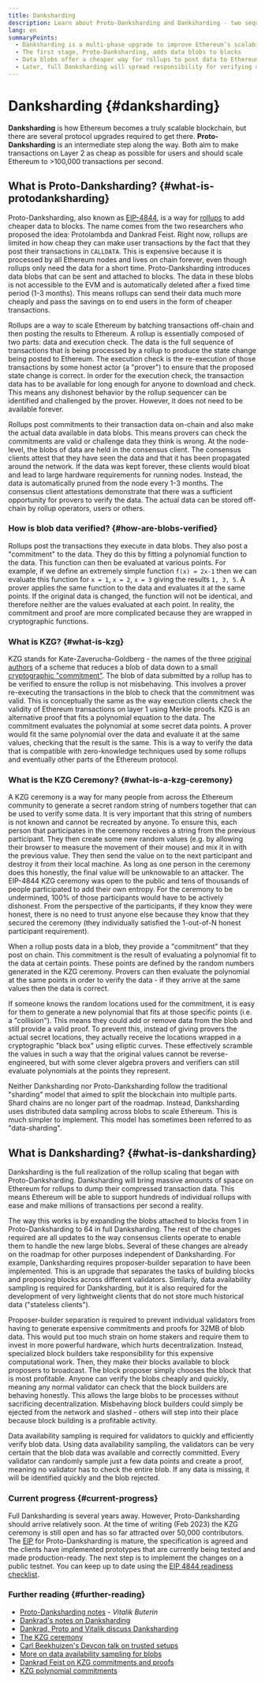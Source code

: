 ```yaml
---
title: Danksharding
description: Learn about Proto-Danksharding and Danksharding - two sequential upgrades for scaling Ethereum.
lang: en
summaryPoints:
  - Danksharding is a multi-phase upgrade to improve Ethereum’s scalability and capacity.
  - The first stage, Proto-Danksharding, adds data blobs to blocks
  - Data blobs offer a cheaper way for rollups to post data to Ethereum and those costs can be passed on to users in the form of lower transaction fees.
  - Later, full Danksharding will spread responsibility for verifying data blobs across subsets of nodes, further scaling Ethereum to more than 100,000 transactions per second.
---
```


# Danksharding {#danksharding}

**Danksharding** is how Ethereum becomes a truly scalable blockchain, but there are several protocol upgrades required to get there. **Proto-Danksharding** is an intermediate step along the way. Both aim to make transactions on Layer 2 as cheap as possible for users and should scale Ethereum to >100,000 transactions per second.

## What is Proto-Danksharding? {#what-is-protodanksharding}

Proto-Danksharding, also known as [EIP-4844](https://eips.ethereum.org/EIPS/eip-4844), is a way for [rollups](/layer2/#rollups) to add cheaper data to blocks. The name comes from the two researchers who proposed the idea: Protolambda and Dankrad Feist. Right now, rollups are limited in how cheap they can make user transactions by the fact that they post their transactions in `CALLDATA`. This is expensive because it is processed by all Ethereum nodes and lives on chain forever, even though rollups only need the data for a short time. Proto-Danksharding introduces data blobs that can be sent and attached to blocks. The data in these blobs is not accessible to the EVM and is automatically deleted after a fixed time period (1-3 months). This means rollups can send their data much more cheaply and pass the savings on to end users in the form of cheaper transactions.

<ExpandableCard title="Why do blobs make rollups cheaper?" eventCategory="/roadmap/danksharding" eventName="clicked why do blocks make rollups cheaper?">

Rollups are a way to scale Ethereum by batching transactions off-chain and then posting the results to Ethereum. A rollup is essentially composed of two parts: data and execution check. The data is the full sequence of transactions that is being processed by a rollup to produce the state change being posted to Ethereum. The execution check is the re-execution of those transactions by some honest actor (a "prover") to ensure that the proposed state change is correct. In order for the execution check, the transaction data has to be available for long enough for anyone to download and check. This means any dishonest behavior by the rollup sequencer can be identified and challenged by the prover. However, it does not need to be available forever.

</ExpandableCard>

<ExpandableCard title="Why is it OK to delete the blob data?" eventCategory="/roadmap/danksharding" eventName="clicked why is it OK to delete the blob data?">

Rollups post commitments to their transaction data on-chain and also make the actual data available in data blobs. This means provers can check the commitments are valid or challenge data they think is wrong. At the node-level, the blobs of data are held in the consensus client. The consensus clients attest that they have seen the data and that it has been propagated around the network. If the data was kept forever, these clients would bloat and lead to large hardware requirements for running nodes. Instead, the data is automatically pruned from the node every 1-3 months. The consensus client attestations demonstrate that there was a sufficient opportunity for provers to verify the data. The actual data can be stored off-chain by rollup operators, users or others.

</ExpandableCard>

### How is blob data verified? {#how-are-blobs-verified}

Rollups post the transactions they execute in data blobs. They also post a "commitment" to the data. They do this by fitting a polynomial function to the data. This function can then be evaluated at various points. For example, if we define an extremely simple function `f(x) = 2x-1` then we can evaluate this function for `x = 1`, `x = 2`, `x = 3` giving the results `1, 3, 5`. A prover applies the same function to the data and evaluates it at the same points. If the original data is changed, the function will not be identical, and therefore neither are the values evaluated at each point. In reality, the commitment and proof are more complicated because they are wrapped in cryptographic functions.

### What is KZG? {#what-is-kzg}

KZG stands for Kate-Zaverucha-Goldberg - the names of the three [original authors](https://link.springer.com/chapter/10.1007/978-3-642-17373-8_11) of a scheme that reduces a blob of data down to a small [cryptographic "commitment"](https://dankradfeist.de/ethereum/2020/06/16/kate-polynomial-commitments.html). The blob of data submitted by a rollup has to be verified to ensure the rollup is not misbehaving. This involves a prover re-executing the transactions in the blob to check that the commitment was valid. This is conceptually the same as the way execution clients check the validity of Ethereum transactions on layer 1 using Merkle proofs. KZG is an alternative proof that fits a polynomial equation to the data. The commitment evaluates the polynomial at some secret data points. A prover would fit the same polynomial over the data and evaluate it at the same values, checking that the result is the same. This is a way to verify the data that is compatible with zero-knowledge techniques used by some rollups and eventually other parts of the Ethereum protocol.

### What is the KZG Ceremony? {#what-is-a-kzg-ceremony}

A KZG ceremony is a way for many people from across the Ethereum community to generate a secret random string of numbers together that can be used to verify some data. It is very important that this string of numbers is not known and cannot be recreated by anyone. To ensure this, each person that participates in the ceremony receives a string from the previous participant. They then create some new random values (e.g. by allowing their browser to measure the movement of their mouse) and mix it in with the previous value. They then send the value on to the next participant and destroy it from their local machine. As long as one person in the ceremony does this honestly, the final value will be unknowable to an attacker. The EIP-4844 KZG ceremony was open to the public and tens of thousands of people participated to add their own entropy. For the ceremony to be undermined, 100% of those participants would have to be actively dishonest. From the perspective of the participants, if they know they were honest, there is no need to trust anyone else because they know that they secured the ceremony (they individually satisfied the 1-out-of-N honest participant requirement).

<ExpandableCard title="What is the random number from the KZG ceremony used for?" eventCategory="/roadmap/danksharding" eventName="clicked why is the random number from the KZG ceremony used for?">

When a rollup posts data in a blob, they provide a "commitment" that they post on chain. This commitment is the result of evaluating a polynomial fit to the data at certain points. These points are defined by the random numbers generated in the KZG ceremony. Provers can then evaluate the polynomial at the same points in order to verify the data - if they arrive at the same values then the data is correct.

</ExpandableCard>

<ExpandableCard title="Why does the KZG random data have to stay secret?" eventCategory="/roadmap/danksharding" eventName="clicked why does the KZG random data have to stay secret?">

If someone knows the random locations used for the commitment, it is easy for them to generate a new polynomial that fits at those specific points (i.e. a "collision"). This means they could add or remove data from the blob and still provide a valid proof. To prevent this, instead of giving provers the actual secret locations, they actually receive the locations wrapped in a cryptographic "black box" using elliptic curves. These effectively scramble the values in such a way that the original values cannot be reverse-engineered, but with some clever algebra provers and verifiers can still evaluate polynomials at the points they represent.

</ExpandableCard>

<InfoBanner isWarning mb={8}>
  Neither Danksharding nor Proto-Danksharding follow the traditional "sharding" model that aimed to split the blockchain into multiple parts. Shard chains are no longer part of the roadmap. Instead, Danksharding uses distributed data sampling across blobs to scale Ethereum. This is much simpler to implement. This model has sometimes been referred to as "data-sharding".
</InfoBanner>

## What is Danksharding? {#what-is-danksharding}

Danksharding is the full realization of the rollup scaling that began with Proto-Danksharding. Danksharding will bring massive amounts of space on Ethereum for rollups to dump their compressed transaction data. This means Ethereum will be able to support hundreds of individual rollups with ease and make millions of transactions per second a reality.

The way this works is by expanding the blobs attached to blocks from 1 in Proto-Danksharding to 64 in full Danksharding. The rest of the changes required are all updates to the way consensus clients operate to enable them to handle the new large blobs. Several of these changes are already on the roadmap for other purposes independent of Danksharding. For example, Danksharding requires proposer-builder separation to have been implemented. This is an upgrade that separates the tasks of building blocks and proposing blocks across different validators. Similarly, data availability sampling is required for Danksharding, but it is also required for the development of very lightweight clients that do not store much historical data ("stateless clients").

<ExpandableCard title="Why does Danksharding require proposer-builder separation?" eventCategory="/roadmap/danksharding" eventName="clicked why does danksharding require proposer-builder separation?">

Proposer-builder separation is required to prevent individual validators from having to generate expensive commitments and proofs for 32MB of blob data. This would put too much strain on home stakers and require them to invest in more powerful hardware, which hurts decentralization. Instead, specialized block builders take responsibility for this expensive computational work. Then, they make their blocks available to block proposers to broadcast. The block proposer simply chooses the block that is most profitable. Anyone can verify the blobs cheaply and quickly, meaning any normal validator can check that the block builders are behaving honestly. This allows the large blobs to be processes without sacrificing decentralization. Misbehaving block builders could simply be ejected from the network and slashed - others will step into their place because block building is a profitable activity.

</ExpandableCard>

<ExpandableCard title="Why does Danksharding require data availability sampling?" eventCateogry="/roadmap/danksharding" eventName="clicked why does danksharding require data availability sampling?">

Data availability sampling is required for validators to quickly and efficiently verify blob data. Using data availability sampling, the validators can be very certain that the blob data was available and correctly committed. Every validator can randomly sample just a few data points and create a proof, meaning no validator has to check the entire blob. If any data is missing, it will be identified quickly and the blob rejected.

</ExpandableCard>

### Current progress {#current-progress}

Full Danksharding is several years away. However, Proto-Danksharding should arrive relatively soon. At the time of writing (Feb 2023) the KZG ceremony is still open and has so far attracted over 50,000 contributors. The [EIP](https://eips.ethereum.org/EIPS/eip-4844) for Proto-Danksharding is mature, the specification is agreed and the clients have implemented prototypes that are currently being tested and made production-ready. The next step is to implement the changes on a public testnet. You can keep up to date using the [EIP 4844 readiness checklist](https://github.com/ethereum/pm/blob/master/Breakout-Room/4844-readiness-checklist.md#client-implementation-status).

### Further reading {#further-reading}

- [Proto-Danksharding notes](https://notes.ethereum.org/@vbuterin/proto_danksharding_faq) - _Vitalik Buterin_
- [Dankrad's notes on Danksharding](https://notes.ethereum.org/@dankrad/new_sharding)
- [Dankrad, Proto and Vitalik discuss Danksharding](https://www.youtube.com/watch?v=N5p0TB77flM)
- [The KZG ceremony](https://ceremony.ethereum.org/)
- [Carl Beekhuizen's Devcon talk on trusted setups](https://archive.devcon.org/archive/watch/6/the-kzg-ceremony-or-how-i-learnt-to-stop-worrying-and-love-trusted-setups/?tab=YouTube)
- [More on data availability sampling for blobs](https://hackmd.io/@vbuterin/sharding_proposal#ELI5-data-availability-sampling)
- [Dankrad Feist on KZG commitments and proofs](https://youtu.be/8L2C6RDMV9Q)
- [KZG polynomial commitments](https://dankradfeist.de/ethereum/2020/06/16/kate-polynomial-commitments.html)
